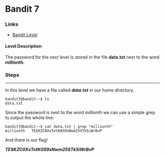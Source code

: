 # Bandit 7

### Links

- [Bandit Level](https://overthewire.org/wargames/bandit/bandit8.html)
#### Level Description
The password for the next level is stored in the file **data.txt** next to the word **millionth**.

### Steps
---
In this level we have a file called ***data.txt*** in our home directory. 
```
bandit7@bandit:~$ ls
data.txt
```
Since the password is next to the word *millionth* we can use a simple grep to output the whole line:
```
bandit7@bandit:~$ cat data.txt | grep "millionth"
millionth	TESKZC0XvTetK0S9xNwm25STk5iWrBvP
```
And there is our flag!

***TESKZC0XvTetK0S9xNwm25STk5iWrBvP***